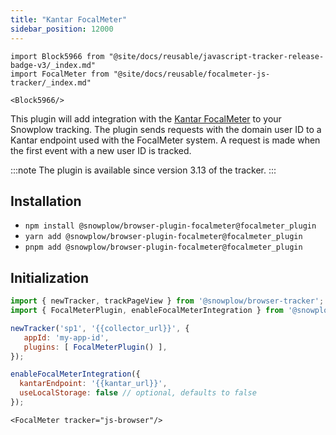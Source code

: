 ```yaml
---
title: "Kantar FocalMeter"
sidebar_position: 12000
---
```


```mdx-code-block
import Block5966 from "@site/docs/reusable/javascript-tracker-release-badge-v3/_index.md"
import FocalMeter from "@site/docs/reusable/focalmeter-js-tracker/_index.md"

<Block5966/>
```

This plugin will add integration with the [Kantar FocalMeter](https://www.virtualmeter.co.uk/focalmeter) to your Snowplow tracking.
The plugin sends requests with the domain user ID to a Kantar endpoint used with the FocalMeter system.
A request is made when the first event with a new user ID is tracked.

:::note
The plugin is available since version 3.13 of the tracker.
:::

## Installation

- `npm install @snowplow/browser-plugin-focalmeter@focalmeter_plugin`
- `yarn add @snowplow/browser-plugin-focalmeter@focalmeter_plugin`
- `pnpm add @snowplow/browser-plugin-focalmeter@focalmeter_plugin`

## Initialization

```javascript
import { newTracker, trackPageView } from '@snowplow/browser-tracker';
import { FocalMeterPlugin, enableFocalMeterIntegration } from '@snowplow/browser-plugin-focalmeter';

newTracker('sp1', '{{collector_url}}', { 
   appId: 'my-app-id', 
   plugins: [ FocalMeterPlugin() ],
});

enableFocalMeterIntegration({
  kantarEndpoint: '{{kantar_url}}',
  useLocalStorage: false // optional, defaults to false
});
```

```mdx-code-block
<FocalMeter tracker="js-browser"/>
```
